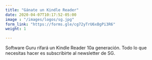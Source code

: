 ```yaml
---
title: "Gánate un Kindle Reader"
date: 2020-04-07T10:17:52-05:00
image : "/images/logos/sg.jpg"
form_link: "https://forms.gle/cg72yTrU6xBgPi3R6"
weight: 1

---
```


Software Guru rifará un Kindle Reader 10a generación. Todo lo que necesitas hacer es subscribirte al newsletter de SG.